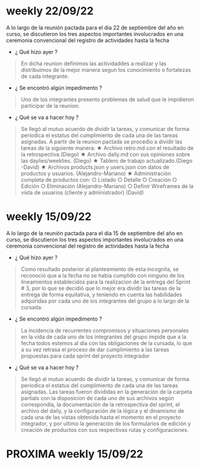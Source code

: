 
# weekly 22/09/22
A lo largo de la reunión pactada para el dia 22 de septiembre del año en curso, se discutieron los tres aspectos importantes involucrados en una ceremonia convencional del registro de actividades hasta la fecha
- ¿ Qué hizo ayer ?
> En dicha reunion definimos las actividaddes a realizar y las distribuimos de la mejor manera segun los conocimiento o fortalezas de cada integrante.
- ¿ Se encontró algún impedimento ?
> Uno de los integrantes presento problemas de salud que le impidieron participar de la reunion.
- ¿ Qué se va a hacer hoy ?
> Se llegó al mutuo acuerdo de dividir la tareas, y comunicar de forma periodica el estatus del cumplimiento de cada una de las tareas asignadas. 
A partir de la reunion pactada se procedio a dividir las tareas de la siguiente manera:
★ Archivo retro.md con el resultado de la retrospectiva.(Diego)
★ Archivo daily.md con sus opiniones sobre las daylies/weeklies. (Diego)
★ Tablero de trabajo actualizado.(Diego -David)
★ Archivos products.json y users.json con datos de productos y usuarios. (Alejandro-Mariano)
★ Administración completa de productos con:
○ Listado
○ Detalle
○ Creación
○ Edición
○ Eliminación
(Alejandro-Mariano)
○ Definir Wireframes de la vista de usuarios (cliente y administrador) (David)




# weekly 15/09/22 
A lo largo de la reunión pactada para el dia 15 de septiembre del año en curso, se discutieron los tres aspectos importantes involucrados en una ceremonia convencional del registro de actividades hasta la fecha
- ¿ Qué hizo ayer ?
> Como resultado posterior al planteamiento de esta incognita, se reconoció que a la fecha no se había cumplido con ninguno de los lineamientos establecidos para la realizacion de la entrega del Sprint # 3, por lo que se decidió que lo mejor era dividir las tareas de la entrega de forma equitativa, y teniendo en cuenta las habilidades adquiridas por cada uno de los integrantes del grupo a lo largo de la cursada.
- ¿ Se encontró algún impedimento ?
> La incidencia de recurrentes compromisos y situaciones personales en la vida de cada uno de los integrantes del grupo impide que a la fecha todos estemos al día con las obligaciones de la cursada, lo que a su vez retrasa el proceso de dar cumplimiento a las tareas propuestas para cada sprint del proyecto integrador
- ¿ Qué se va a hacer hoy ?
> Se llegó al mutuo acuerdo de dividir la tareas, y comunicar de forma periodica el estatus del cumplimiento de cada una de las tareas asignadas. 
Las tareas fueron divididas en la generación de la carpeta partials con la disposicion de cada uno de sus archivos según correspondía, la documentación de la retrospectiva del sprint, el archivo del daily, y la configuración de la lógica y el dinamismo de cada una de las vistas obtenida hasta el momento en el proyecto integrador, y por ultimo la generación de los formularios de edición y creación de productos con sus respectivas rutas y configuraciones.

# PROXIMA weekly 15/09/22 
